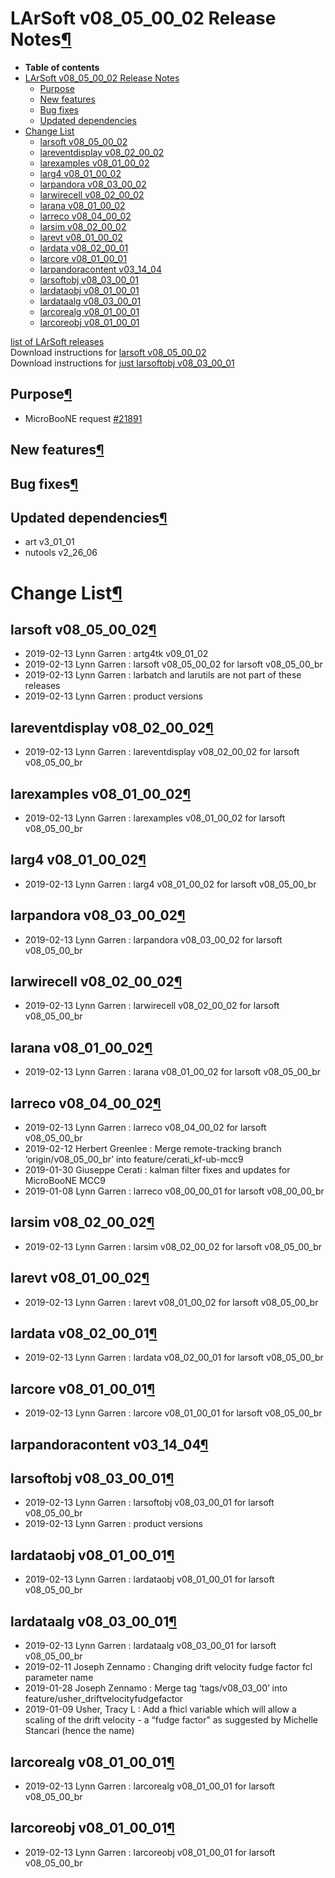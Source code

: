 LArSoft v08\_05\_00\_02 Release Notes[¶](#LArSoft-v08_05_00_02-Release-Notes)
=============================================================================

-   **Table of contents**
-   [LArSoft v08\_05\_00\_02 Release Notes](#LArSoft-v08_05_00_02-Release-Notes)
    -   [Purpose](#Purpose)
    -   [New features](#New-features)
    -   [Bug fixes](#Bug-fixes)
    -   [Updated dependencies](#Updated-dependencies)
-   [Change List](#Change-List)
    -   [larsoft v08\_05\_00\_02](#larsoft-v08_05_00_02)
    -   [lareventdisplay v08\_02\_00\_02](#lareventdisplay-v08_02_00_02)
    -   [larexamples v08\_01\_00\_02](#larexamples-v08_01_00_02)
    -   [larg4 v08\_01\_00\_02](#larg4-v08_01_00_02)
    -   [larpandora v08\_03\_00\_02](#larpandora-v08_03_00_02)
    -   [larwirecell v08\_02\_00\_02](#larwirecell-v08_02_00_02)
    -   [larana v08\_01\_00\_02](#larana-v08_01_00_02)
    -   [larreco v08\_04\_00\_02](#larreco-v08_04_00_02)
    -   [larsim v08\_02\_00\_02](#larsim-v08_02_00_02)
    -   [larevt v08\_01\_00\_02](#larevt-v08_01_00_02)
    -   [lardata v08\_02\_00\_01](#lardata-v08_02_00_01)
    -   [larcore v08\_01\_00\_01](#larcore-v08_01_00_01)
    -   [larpandoracontent v03\_14\_04](#larpandoracontent-v03_14_04)
    -   [larsoftobj v08\_03\_00\_01](#larsoftobj-v08_03_00_01)
    -   [lardataobj v08\_01\_00\_01](#lardataobj-v08_01_00_01)
    -   [lardataalg v08\_03\_00\_01](#lardataalg-v08_03_00_01)
    -   [larcorealg v08\_01\_00\_01](#larcorealg-v08_01_00_01)
    -   [larcoreobj v08\_01\_00\_01](#larcoreobj-v08_01_00_01)

[list of LArSoft releases](LArSoft_release_list)\
Download instructions for [larsoft v08\_05\_00\_02](http://scisoft.fnal.gov/scisoft/bundles/larsoft/v08_05_00_02/larsoft-v08_05_00_02.html)\
Download instructions for [just larsoftobj v08\_03\_00\_01](http://scisoft.fnal.gov/scisoft/bundles/larsoftobj/v08_03_00_01/larsoftobj-v08_03_00_01.html)


Purpose[¶](#Purpose)
--------------------

-   MicroBooNE request [\#21891](/redmine/issues/21891 "Support: Request patch release larsoft v08_05_00_02 (Closed)")


New features[¶](#New-features)
------------------------------


Bug fixes[¶](#Bug-fixes)
------------------------


Updated dependencies[¶](#Updated-dependencies)
----------------------------------------------

-   art v3\_01\_01
-   nutools v2\_26\_06


Change List[¶](#Change-List)
============================


larsoft v08\_05\_00\_02[¶](#larsoft-v08_05_00_02)
-------------------------------------------------

-   2019-02-13 Lynn Garren : artg4tk v09\_01\_02
-   2019-02-13 Lynn Garren : larsoft v08\_05\_00\_02 for larsoft v08\_05\_00\_br
-   2019-02-13 Lynn Garren : larbatch and larutils are not part of these releases
-   2019-02-13 Lynn Garren : product versions


lareventdisplay v08\_02\_00\_02[¶](#lareventdisplay-v08_02_00_02)
-----------------------------------------------------------------

-   2019-02-13 Lynn Garren : lareventdisplay v08\_02\_00\_02 for larsoft v08\_05\_00\_br


larexamples v08\_01\_00\_02[¶](#larexamples-v08_01_00_02)
---------------------------------------------------------

-   2019-02-13 Lynn Garren : larexamples v08\_01\_00\_02 for larsoft v08\_05\_00\_br


larg4 v08\_01\_00\_02[¶](#larg4-v08_01_00_02)
---------------------------------------------

-   2019-02-13 Lynn Garren : larg4 v08\_01\_00\_02 for larsoft v08\_05\_00\_br


larpandora v08\_03\_00\_02[¶](#larpandora-v08_03_00_02)
-------------------------------------------------------

-   2019-02-13 Lynn Garren : larpandora v08\_03\_00\_02 for larsoft v08\_05\_00\_br


larwirecell v08\_02\_00\_02[¶](#larwirecell-v08_02_00_02)
---------------------------------------------------------

-   2019-02-13 Lynn Garren : larwirecell v08\_02\_00\_02 for larsoft v08\_05\_00\_br


larana v08\_01\_00\_02[¶](#larana-v08_01_00_02)
-----------------------------------------------

-   2019-02-13 Lynn Garren : larana v08\_01\_00\_02 for larsoft v08\_05\_00\_br


larreco v08\_04\_00\_02[¶](#larreco-v08_04_00_02)
-------------------------------------------------

-   2019-02-13 Lynn Garren : larreco v08\_04\_00\_02 for larsoft v08\_05\_00\_br
-   2019-02-12 Herbert Greenlee : Merge remote-tracking branch ‘origin/v08\_05\_00\_br’ into feature/cerati\_kf-ub-mcc9
-   2019-01-30 Giuseppe Cerati : kalman filter fixes and updates for MicroBooNE MCC9
-   2019-01-08 Lynn Garren : larreco v08\_00\_00\_01 for larsoft v08\_00\_00\_br


larsim v08\_02\_00\_02[¶](#larsim-v08_02_00_02)
-----------------------------------------------

-   2019-02-13 Lynn Garren : larsim v08\_02\_00\_02 for larsoft v08\_05\_00\_br


larevt v08\_01\_00\_02[¶](#larevt-v08_01_00_02)
-----------------------------------------------

-   2019-02-13 Lynn Garren : larevt v08\_01\_00\_02 for larsoft v08\_05\_00\_br


lardata v08\_02\_00\_01[¶](#lardata-v08_02_00_01)
-------------------------------------------------

-   2019-02-13 Lynn Garren : lardata v08\_02\_00\_01 for larsoft v08\_05\_00\_br


larcore v08\_01\_00\_01[¶](#larcore-v08_01_00_01)
-------------------------------------------------

-   2019-02-13 Lynn Garren : larcore v08\_01\_00\_01 for larsoft v08\_05\_00\_br


larpandoracontent v03\_14\_04[¶](#larpandoracontent-v03_14_04)
--------------------------------------------------------------


larsoftobj v08\_03\_00\_01[¶](#larsoftobj-v08_03_00_01)
-------------------------------------------------------

-   2019-02-13 Lynn Garren : larsoftobj v08\_03\_00\_01 for larsoft v08\_05\_00\_br
-   2019-02-13 Lynn Garren : product versions


lardataobj v08\_01\_00\_01[¶](#lardataobj-v08_01_00_01)
-------------------------------------------------------

-   2019-02-13 Lynn Garren : lardataobj v08\_01\_00\_01 for larsoft v08\_05\_00\_br


lardataalg v08\_03\_00\_01[¶](#lardataalg-v08_03_00_01)
-------------------------------------------------------

-   2019-02-13 Lynn Garren : lardataalg v08\_03\_00\_01 for larsoft v08\_05\_00\_br
-   2019-02-11 Joseph Zennamo : Changing drift velocity fudge factor fcl parameter name
-   2019-01-28 Joseph Zennamo : Merge tag ‘tags/v08\_03\_00’ into feature/usher\_driftvelocityfudgefactor
-   2019-01-09 Usher, Tracy L : Add a fhicl variable which will allow a scaling of the drift velocity - a “fudge factor” as suggested by Michelle Stancari (hence the name)


larcorealg v08\_01\_00\_01[¶](#larcorealg-v08_01_00_01)
-------------------------------------------------------

-   2019-02-13 Lynn Garren : larcorealg v08\_01\_00\_01 for larsoft v08\_05\_00\_br


larcoreobj v08\_01\_00\_01[¶](#larcoreobj-v08_01_00_01)
-------------------------------------------------------

-   2019-02-13 Lynn Garren : larcoreobj v08\_01\_00\_01 for larsoft v08\_05\_00\_br
